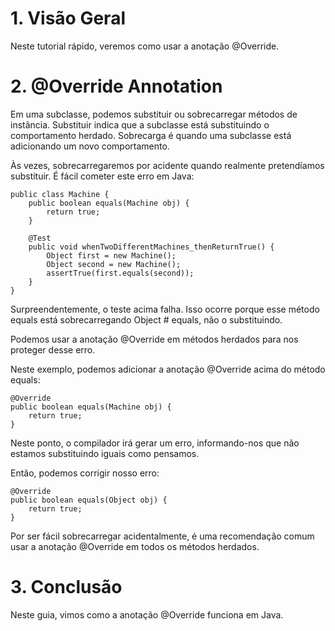 # 1. Visão Geral
Neste tutorial rápido, veremos como usar a anotação @Override.

# 2. @Override Annotation
Em uma subclasse, podemos substituir ou sobrecarregar métodos de instância. Substituir indica que a subclasse está substituindo o comportamento herdado. Sobrecarga é quando uma subclasse está adicionando um novo comportamento.

Às vezes, sobrecarregaremos por acidente quando realmente pretendíamos substituir. É fácil cometer este erro em Java:

```
public class Machine {
    public boolean equals(Machine obj) {
        return true;
    }

    @Test
    public void whenTwoDifferentMachines_thenReturnTrue() {
        Object first = new Machine();
        Object second = new Machine();
        assertTrue(first.equals(second));
    }
}
```

Surpreendentemente, o teste acima falha. Isso ocorre porque esse método equals está sobrecarregando Object # equals, não o substituindo.

Podemos usar a anotação @Override em métodos herdados para nos proteger desse erro.

Neste exemplo, podemos adicionar a anotação @Override acima do método equals:

```
@Override
public boolean equals(Machine obj) {
    return true;
}
```

Neste ponto, o compilador irá gerar um erro, informando-nos que não estamos substituindo iguais como pensamos.

Então, podemos corrigir nosso erro:

```
@Override
public boolean equals(Object obj) {
    return true;
}
```

Por ser fácil sobrecarregar acidentalmente, é uma recomendação comum usar a anotação @Override em todos os métodos herdados.

# 3. Conclusão
Neste guia, vimos como a anotação @Override funciona em Java.